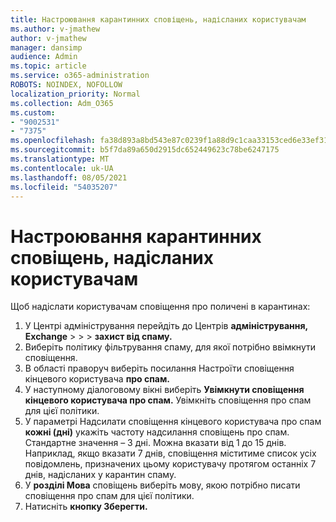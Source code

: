```yaml
---
title: Настроювання карантинних сповіщень, надісланих користувачам
ms.author: v-jmathew
author: v-jmathew
manager: dansimp
audience: Admin
ms.topic: article
ms.service: o365-administration
ROBOTS: NOINDEX, NOFOLLOW
localization_priority: Normal
ms.collection: Adm_O365
ms.custom:
- "9002531"
- "7375"
ms.openlocfilehash: fa38d893a8bd543e87c0239f1a88d9c1caa33153ced6e33ef31c309be8989e95
ms.sourcegitcommit: b5f7da89a650d2915dc652449623c78be6247175
ms.translationtype: MT
ms.contentlocale: uk-UA
ms.lasthandoff: 08/05/2021
ms.locfileid: "54035207"
---
```

# <a name="configure-quarantine-notifications-sent-to-users"></a>Настроювання карантинних сповіщень, надісланих користувачам

Щоб надіслати користувачам сповіщення про поличені в карантинах:

1. У Центрі адміністрування перейдіть до Центрів **адміністрування, Exchange**  >    >    >  **захист від спаму.**
2. Виберіть політику фільтрування спаму, для якої потрібно ввімкнути сповіщення.
3. В області праворуч виберіть посилання Настроїти сповіщення кінцевого користувача **про спам.**
4. У наступному діалоговому вікні виберіть **Увімкнути сповіщення кінцевого користувача про спам.** Увімкніть сповіщення про спам для цієї політики.
5. У параметрі Надсилати сповіщення кінцевого користувача про спам **кожні (дні)** укажіть частоту надсилання сповіщень про спам. Стандартне значення – 3 дні. Можна вказати від 1 до 15 днів. Наприклад, якщо вказати 7 днів, сповіщення міститиме список усіх повідомлень, призначених цьому користувачу протягом останніх 7 днів, надісланих у карантин спаму.
6. У **розділі Мова** сповіщень виберіть мову, якою потрібно писати сповіщення про спам для цієї політики.
7. Натисніть **кнопку Зберегти.**
